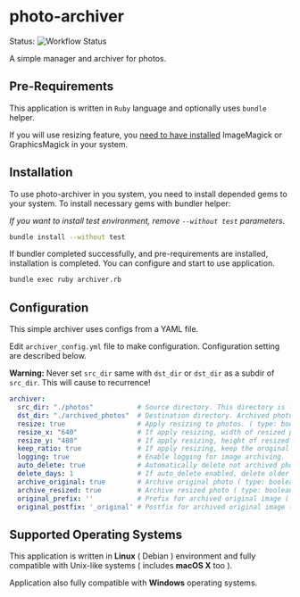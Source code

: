 # photo-archiver

Status: ![Workflow Status](https://github.com/ileri/photo-archiver/workflows/Ruby/badge.svg)

A simple manager and archiver for photos.

## Pre-Requirements

This application is written in `Ruby` language and optionally uses `bundle`
helper.

If you will use resizing feature, you
[need to have installed](https://github.com/minimagick/minimagick#requirements)
ImageMagick or GraphicsMagick in your system.

## Installation

To use photo-archiver in you system, you need to install depended gems to
your system. To install necessary gems with bundler helper:

*If you want to install test environment, remove `--without test` parameters.*

```sh
bundle install --without test
```

If bundler completed successfully, and pre-requirements are installed,
installation is completed. You can configure and start to use application.

```sh
bundle exec ruby archiver.rb
```

## Configuration

This simple archiver uses configs from a YAML file.

Edit `archiver_config.yml` file to make configuration.
Configuration  setting are described below.

**Warning:** Never set `src_dir` same with `dst_dir` or `dst_dir` as a subdir
of `src_dir`.  This will cause to recurrence!

```yaml
archiver:
  src_dir: "./photos"           # Source directory. This directory is listening for new files. ( type: string )
  dst_dir: "./archived_photos"  # Destination directory. Archived photos will store in this directory. ( type: string )
  resize: true                  # Apply resizing to photos. ( type: boolean )
  resize_x: "640"               # If apply resizing, width of resized photo. ( type: integer )
  resize_y: "480"               # If apply resizing, height of resized photo. ( type: integer )
  keep_ratio: true              # If apply resizing, keep the oroginal ratio or not. ( type: boolean )
  logging: true                 # Enable logging for image archiving.
  auto_delete: true             # Automatically delete not archived photos on init. ( type: boolean )
  delete_days: 1                # If auto_delete enabled, delete older than N days photos. ( type: integer )
  archive_original: true        # Archive original photo ( type: boolean )
  archive_resized: true         # Archive resized photo ( type: boolean )
  original_prefix: ''           # Prefix for archived original image ( type: string )
  original_postfix: '_original' # Postfix for archived original image ( type: string )
```

## Supported Operating Systems

This application is written in **Linux** ( Debian ) environment and fully
compatible with Unix-like systems ( includes **macOS X** too ).

Application also fully compatible with **Windows** operating systems.

